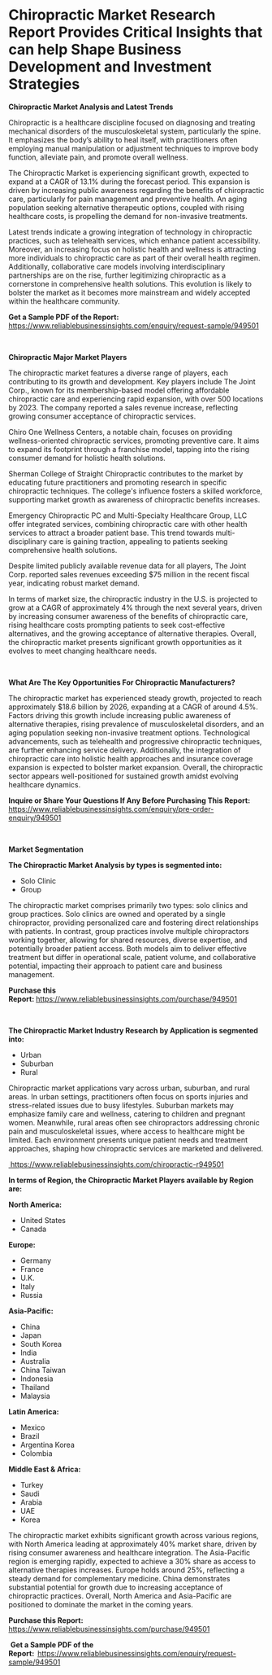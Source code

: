 <p><h1>Chiropractic Market Research Report Provides Critical Insights that can help Shape Business Development and Investment Strategies</h1></p><p><strong>Chiropractic Market Analysis and Latest Trends</strong></p>
<p><p>Chiropractic is a healthcare discipline focused on diagnosing and treating mechanical disorders of the musculoskeletal system, particularly the spine. It emphasizes the body’s ability to heal itself, with practitioners often employing manual manipulation or adjustment techniques to improve body function, alleviate pain, and promote overall wellness.</p><p>The Chiropractic Market is experiencing significant growth, expected to expand at a CAGR of 13.1% during the forecast period. This expansion is driven by increasing public awareness regarding the benefits of chiropractic care, particularly for pain management and preventive health. An aging population seeking alternative therapeutic options, coupled with rising healthcare costs, is propelling the demand for non-invasive treatments. </p><p>Latest trends indicate a growing integration of technology in chiropractic practices, such as telehealth services, which enhance patient accessibility. Moreover, an increasing focus on holistic health and wellness is attracting more individuals to chiropractic care as part of their overall health regimen. Additionally, collaborative care models involving interdisciplinary partnerships are on the rise, further legitimizing chiropractic as a cornerstone in comprehensive health solutions. This evolution is likely to bolster the market as it becomes more mainstream and widely accepted within the healthcare community.</p></p>
<p><strong>Get a Sample PDF of the Report:&nbsp;</strong> <a href="https://www.reliablebusinessinsights.com/enquiry/request-sample/949501?utm_campaign=3248&utm_medium=2&utm_source=Github&utm_content=ia&utm_term=17042025&utm_id=chiropractic">https://www.reliablebusinessinsights.com/enquiry/request-sample/949501</a></p>
<p>&nbsp;</p>
<p><strong>Chiropractic Major Market Players</strong></p>
<p><p>The chiropractic market features a diverse range of players, each contributing to its growth and development. Key players include The Joint Corp., known for its membership-based model offering affordable chiropractic care and experiencing rapid expansion, with over 500 locations by 2023. The company reported a sales revenue increase, reflecting growing consumer acceptance of chiropractic services.</p><p>Chiro One Wellness Centers, a notable chain, focuses on providing wellness-oriented chiropractic services, promoting preventive care. It aims to expand its footprint through a franchise model, tapping into the rising consumer demand for holistic health solutions. </p><p>Sherman College of Straight Chiropractic contributes to the market by educating future practitioners and promoting research in specific chiropractic techniques. The college's influence fosters a skilled workforce, supporting market growth as awareness of chiropractic benefits increases.</p><p>Emergency Chiropractic PC and Multi-Specialty Healthcare Group, LLC offer integrated services, combining chiropractic care with other health services to attract a broader patient base. This trend towards multi-disciplinary care is gaining traction, appealing to patients seeking comprehensive health solutions.</p><p>Despite limited publicly available revenue data for all players, The Joint Corp. reported sales revenues exceeding $75 million in the recent fiscal year, indicating robust market demand.</p><p>In terms of market size, the chiropractic industry in the U.S. is projected to grow at a CAGR of approximately 4% through the next several years, driven by increasing consumer awareness of the benefits of chiropractic care, rising healthcare costs prompting patients to seek cost-effective alternatives, and the growing acceptance of alternative therapies. Overall, the chiropractic market presents significant growth opportunities as it evolves to meet changing healthcare needs.</p></p>
<p>&nbsp;</p>
<p><strong>What Are The Key Opportunities For Chiropractic Manufacturers?</strong></p>
<p><p>The chiropractic market has experienced steady growth, projected to reach approximately $18.6 billion by 2026, expanding at a CAGR of around 4.5%. Factors driving this growth include increasing public awareness of alternative therapies, rising prevalence of musculoskeletal disorders, and an aging population seeking non-invasive treatment options. Technological advancements, such as telehealth and progressive chiropractic techniques, are further enhancing service delivery. Additionally, the integration of chiropractic care into holistic health approaches and insurance coverage expansion is expected to bolster market expansion. Overall, the chiropractic sector appears well-positioned for sustained growth amidst evolving healthcare dynamics.</p></p>
<p><strong>Inquire or Share Your Questions If Any Before Purchasing This Report:</strong> <a href="https://www.reliablebusinessinsights.com/enquiry/pre-order-enquiry/949501?utm_campaign=3248&utm_medium=2&utm_source=Github&utm_content=ia&utm_term=17042025&utm_id=chiropractic">https://www.reliablebusinessinsights.com/enquiry/pre-order-enquiry/949501</a></p>
<p>&nbsp;</p>
<p><strong>Market Segmentation</strong></p>
<p><strong>The Chiropractic Market Analysis by types is segmented into:</strong></p>
<p><ul><li>Solo Clinic</li><li>Group</li></ul></p>
<p><p>The chiropractic market comprises primarily two types: solo clinics and group practices. Solo clinics are owned and operated by a single chiropractor, providing personalized care and fostering direct relationships with patients. In contrast, group practices involve multiple chiropractors working together, allowing for shared resources, diverse expertise, and potentially broader patient access. Both models aim to deliver effective treatment but differ in operational scale, patient volume, and collaborative potential, impacting their approach to patient care and business management.</p></p>
<p><strong>Purchase this Report:&nbsp;</strong><a href="https://www.reliablebusinessinsights.com/purchase/949501?utm_campaign=3248&utm_medium=2&utm_source=Github&utm_content=ia&utm_term=17042025&utm_id=chiropractic">https://www.reliablebusinessinsights.com/purchase/949501</a></p>
<p>&nbsp;</p>
<p><strong>The Chiropractic Market Industry Research by Application is segmented into:</strong></p>
<p><ul><li>Urban</li><li>Suburban</li><li>Rural</li></ul></p>
<p><p>Chiropractic market applications vary across urban, suburban, and rural areas. In urban settings, practitioners often focus on sports injuries and stress-related issues due to busy lifestyles. Suburban markets may emphasize family care and wellness, catering to children and pregnant women. Meanwhile, rural areas often see chiropractors addressing chronic pain and musculoskeletal issues, where access to healthcare might be limited. Each environment presents unique patient needs and treatment approaches, shaping how chiropractic services are marketed and delivered.</p></p>
<p><a href="https://www.reliablebusinessinsights.com/chiropractic-r949501?utm_campaign=3248&utm_medium=2&utm_source=Github&utm_content=ia&utm_term=17042025&utm_id=chiropractic">&nbsp;https://www.reliablebusinessinsights.com/chiropractic-r949501</a></p>
<p><strong>In terms of Region, the Chiropractic Market Players available by Region are:</strong></p>
<p>
    <p> <strong> North America: </strong>
        <ul>
            <li>United States</li>
            <li>Canada</li>
        </ul>
        </p> 
    <p> <strong> Europe: </strong>
        <ul>
            <li>Germany</li>
            <li>France</li>
            <li>U.K.</li>
            <li>Italy</li>
            <li>Russia</li>
        </ul>
        </p> 
    <p> <strong> Asia-Pacific: </strong>
        <ul>
            <li>China</li>
            <li>Japan</li>
            <li>South Korea</li>
            <li>India</li>
            <li>Australia</li>
            <li>China Taiwan</li>
            <li>Indonesia</li>
            <li>Thailand</li>
            <li>Malaysia</li>
        </ul>
        </p> 
    <p> <strong> Latin America: </strong>
        <ul>
            <li>Mexico</li>
            <li>Brazil</li>
            <li>Argentina Korea</li>
            <li>Colombia</li>
        </ul>
        </p> 
    <p> <strong> Middle East & Africa: </strong>
        <ul>
            <li>Turkey</li>
            <li>Saudi</li>
            <li>Arabia</li>
            <li>UAE</li>
            <li>Korea</li>
        </ul>
    </p>
    </p>
<p><p>The chiropractic market exhibits significant growth across various regions, with North America leading at approximately 40% market share, driven by rising consumer awareness and healthcare integration. The Asia-Pacific region is emerging rapidly, expected to achieve a 30% share as access to alternative therapies increases. Europe holds around 25%, reflecting a steady demand for complementary medicine. China demonstrates substantial potential for growth due to increasing acceptance of chiropractic practices. Overall, North America and Asia-Pacific are positioned to dominate the market in the coming years.</p></p>
<p><strong>Purchase this Report: </strong><a href="https://www.reliablebusinessinsights.com/purchase/949501?utm_campaign=3248&utm_medium=2&utm_source=Github&utm_content=ia&utm_term=17042025&utm_id=chiropractic">https://www.reliablebusinessinsights.com/purchase/949501</a></p>
<p>&nbsp;<strong>Get a Sample PDF of the Report:&nbsp;&nbsp;</strong><a href="https://www.reliablebusinessinsights.com/enquiry/request-sample/949501?utm_campaign=3248&utm_medium=2&utm_source=Github&utm_content=ia&utm_term=17042025&utm_id=chiropractic">https://www.reliablebusinessinsights.com/enquiry/request-sample/949501</a></p>
<p><strong></strong></p>
<p><p></p><p></p><p></p></p>